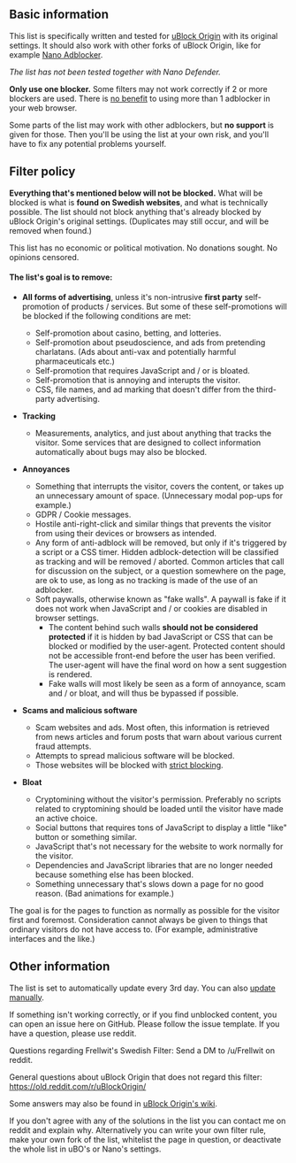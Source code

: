 ## Basic information

This list is specifically written and tested for [uBlock Origin](https://github.com/gorhill/uBlock) with its original settings. It should also work with other forks of uBlock Origin, like for example [Nano Adblocker](https://github.com/NanoAdblocker/NanoCore).

*The list has not been tested together with Nano Defender.*

**Only use one blocker.** Some filters may not work correctly if 2 or more blockers are used. There is [no benefit](https://twitter.com/gorhill/status/1033706103782170625) to using more than 1 adblocker in your web browser.

Some parts of the list may work with other adblockers, but **no support** is given for those. Then you'll be using the list at your own risk, and you'll have to fix any potential problems yourself.

## Filter policy

**Everything that's mentioned below will not be blocked.** What will be blocked is what is **found on Swedish websites**, and what is technically possible. The list should not block anything that's already blocked by uBlock Origin's original settings. (Duplicates may still occur, and will be removed when found.)

This list has no economic or political motivation. No donations sought. No opinions censored.

#### The list's goal is to remove:

* **All forms of advertising**, unless it's non-intrusive **first party** self-promotion of products / services. But some of these self-promotions will be blocked if the following conditions are met:
    - Self-promotion about casino, betting, and lotteries.
    - Self-promotion about pseudoscience, and ads from pretending charlatans. (Ads about anti-vax and potentially harmful pharmaceuticals etc.)
    - Self-promotion that requires JavaScript and / or is bloated.
    - Self-promotion that is annoying and interupts the visitor.
    - CSS, file names, and ad marking that doesn't differ from the third-party advertising.

* **Tracking**
    - Measurements, analytics, and just about anything that tracks the visitor. Some services that are designed to collect information automatically about bugs may also be blocked.

* **Annoyances**
    - Something that interrupts the visitor, covers the content, or takes up an unnecessary amount of space. (Unnecessary modal pop-ups for example.)
    - GDPR / Cookie messages.
    - Hostile anti-right-click and similar things that prevents the visitor from using their devices or browsers as intended.
    - Any form of anti-adblock will be removed, but only if it's triggered by a script or a CSS timer. Hidden adblock-detection will be classified as tracking and will be removed / aborted. Common articles that call for discussion on the subject, or a question somewhere on the page, are ok to use, as long as no tracking is made of the use of an adblocker.
    - Soft paywalls, otherwise known as "fake walls". A paywall is fake if it does not work when JavaScript and / or cookies are disabled in browser settings. 
        - The content behind such walls **should not be considered protected** if it is hidden by bad JavaScript or CSS that can be blocked or modified by the user-agent. Protected content should not be accessible front-end before the user has been verified. The user-agent will have the final word on how a sent suggestion is rendered.
        - Fake walls will most likely be seen as a form of annoyance, scam and / or bloat, and will thus be bypassed if possible.

* **Scams and malicious software**
    - Scam websites and ads. Most often, this information is retrieved from news articles and forum posts that warn about various current fraud attempts.
    - Attempts to spread malicious software will be blocked.
    - Those websites will be blocked with [strict blocking](https://github.com/gorhill/uBlock/wiki/Strict-blocking).

* **Bloat**
    - Cryptomining without the visitor's permission. Preferably no scripts related to cryptomining should be loaded until the visitor have made an active choice.
    - Social buttons that requires tons of JavaScript to display a little "like" button or something similar.
    - JavaScript that's not necessary for the website to work normally for the visitor.
    - Dependencies and JavaScript libraries that are no longer needed because something else has been blocked.
    - Something unnecessary that's slows down a page for no good reason. (Bad animations for example.)

The goal is for the pages to function as normally as possible for the visitor first and foremost. Consideration cannot always be given to things that ordinary visitors do not have access to. (For example, administrative interfaces and the like.)

## Other information

The list is set to automatically update every 3rd day. You can also [update manually](https://github.com/gorhill/uBlock/wiki/Dashboard:-Filter-lists#update-now).

If something isn't working correctly, or if you find unblocked content, you can open an issue here on GitHub. Please follow the issue template. If you have a question, please use reddit.

Questions regarding Frellwit's Swedish Filter: Send a DM to /u/Frellwit on reddit.

General questions about uBlock Origin that does not regard this filter: https://old.reddit.com/r/uBlockOrigin/

Some answers may also be found in [uBlock Origin's wiki](https://github.com/gorhill/uBlock/wiki).

If you don't agree with any of the solutions in the list you can contact me on reddit and explain why. Alternatively you can write your own filter rule, make your own fork of the list, whitelist the page in question, or deactivate the whole list in uBO's or Nano's settings.